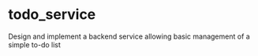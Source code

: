 # todo_service
Design and implement a backend service allowing basic management of a simple to-do list
